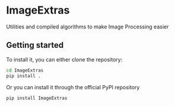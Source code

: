 # ImageExtras

Utilities and compiled algorithms to make Image Processing easier

## Getting started

To install it, you can either clone the repository:
```bash
cd ImageExtras
pip install .
```

Or you can install it through the official PyPI repository
```bash
pip install ImageExtras
```